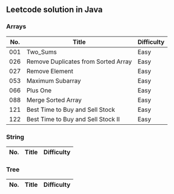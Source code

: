 ## Leetcode solution in Java  
### Arrays  
No.|Title|Difficulty  
---|-----|----------  
001|Two_Sums|Easy  
026|Remove Duplicates from Sorted Array|Easy  
027|Remove Element|Easy  
053|Maximum Subarray|Easy 
066|Plus One|Easy  
088|Merge Sorted Array|Easy  
121|Best Time to Buy and Sell Stock|Easy  
122|Best Time to Buy and Sell Stock II|Easy  
### String  
No.|Title|Difficulty  
---|-----|----------  
### Tree  
No.|Title|Difficulty  
---|-----|----------  
